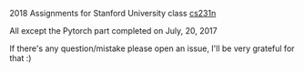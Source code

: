 2018 Assignments for Stanford University class [cs231n](http://vision.stanford.edu/teaching/cs231n/)

All except the Pytorch part completed on July, 20, 2017

If there's any question/mistake please open an issue, I'll be very grateful for that :)